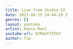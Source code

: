 ```yaml
---
title: Live from Studio S2
date: 2021-04-15 14:44:19 Z
genres: []
layout: youtube
artist: Hania Rani
youtube-url: kFRdoYfZYUY
author: Tza
---
```


